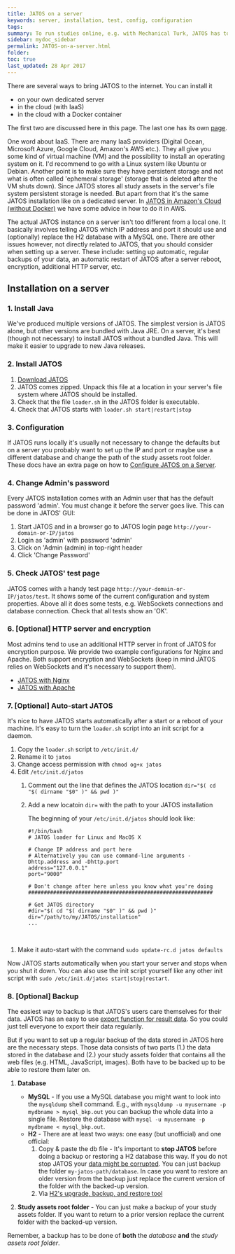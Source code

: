 ```yaml
---
title: JATOS on a server
keywords: server, installation, test, config, configuration
tags:
summary: To run studies online, e.g. with Mechanical Turk, JATOS has to be installed on a server. Server instances of JATOS have slightly different configuration requirements than local instances. This text aims at server admins who wants to setup a server running JATOS and who know their way around server management.
sidebar: mydoc_sidebar
permalink: JATOS-on-a-server.html
folder:
toc: true
last_updated: 28 Apr 2017
---
```


There are several ways to bring JATOS to the internet. You can install it

* on your own dedicated server
* in the cloud (with IaaS)
* in the cloud with a Docker container

The first two are discussed here in this page. The last one has its own [page](Install-JATOS-via-Docker.html).

One word about IaaS. There are many IaaS providers (Digital Ocean, Microsoft Azure, Google Cloud, Amazon's AWS etc.). They all give you some kind of virtual machine (VM) and the possibility to install an operating system on it. I'd recommend to go with a Linux system like Ubuntu or Debian. Another point is to make sure they have persistent storage and not what is often called 'ephemeral storage' (storage that is deleted after the VM shuts down). Since JATOS stores all study assets in the server's file system persistent storage is needed. But apart from that it's the same JATOS installation like on a dedicated server. In [JATOS in Amazon's Cloud (without Docker)](JATOS-in-Amazons-Cloud-without-Docker.html) we have some advice in how to do it in AWS. 

The actual JATOS instance on a server isn't too different from a local one. It basically involves telling JATOS which IP address and port it should use and (optionally) replace the H2 database with a MySQL one. There are other issues however, not directly related to JATOS, that you should consider when setting up a server. These include: setting up automatic, regular backups of your data, an automatic restart of JATOS after a server reboot, encryption, additional HTTP server, etc.

## Installation on a server

### 1. Install Java

We've produced multiple versions of JATOS. The simplest version is JATOS alone, but other versions are bundled with Java JRE. On a server, it's best (though not necessary) to install JATOS without a bundled Java. This will make it easier to upgrade to new Java releases.

### 2. Install JATOS

1. [Download JATOS](https://github.com/JATOS/JATOS/releases)
1. JATOS comes zipped. Unpack this file at a location in your server's file system where JATOS should be installed.
1. Check that the file `loader.sh` in the JATOS folder is executable.
1. Check that JATOS starts with `loader.sh start|restart|stop`

### 3. Configuration
If JATOS runs locally it's usually not necessary to change the defaults but on a server you probably want to set up the IP and port or maybe use a different database and change the path of the study assets root folder. These docs have an extra page on how to [Configure JATOS on a Server](Configure-JATOS-on-a-Server.html).

### 4. Change Admin's password
Every JATOS installation comes with an Admin user that has the default password 'admin'. You must change it before the server goes live. This can be done in JATOS' GUI:

1. Start JATOS and in a browser go to JATOS login page `http://your-domain-or-IP/jatos` 
1. Login as 'admin' with password 'admin'
1. Click on 'Admin (admin) in top-right header
1. Click 'Change Password'

### 5. Check JATOS' test page
JATOS comes with a handy test page `http://your-domain-or-IP/jatos/test`. It shows some of the current configuration and system properties. Above all it does some tests, e.g. WebSockets connections and database connection. Check that all tests show an 'OK'.

### 6. [Optional] HTTP server and encryption
Most admins tend to use an additional HTTP server in front of JATOS for encryption purpose. We provide two example configurations for Nginx and Apache. Both support encryption and WebSockets (keep in mind JATOS relies on WebSockets and it's necessary to support them). 

* [JATOS with Nginx](JATOS-with-Nginx.html)
* [JATOS with Apache](JATOS-with-Apache.html)

### 7. [Optional] Auto-start JATOS

It's nice to have JATOS starts automatically after a start or a reboot of your machine. It's easy to turn the `loader.sh` script into an init script for a daemon.

1. Copy the `loader.sh` script to `/etc/init.d/`
1. Rename it to `jatos`
1. Change access permission with `chmod og+x jatos`
1. Edit `/etc/init.d/jatos`
   1. Comment out the line that defines the JATOS location `dir="$( cd "$( dirname "$0" )" && pwd )"`
   1. Add a new locatoin `dir=` with the path to your JATOS installation

      The beginning of your `/etc/init.d/jatos` should look like:
  
      ~~~ shell
      #!/bin/bash
      # JATOS loader for Linux and MacOS X
      
      # Change IP address and port here
      # Alternatively you can use command-line arguments -Dhttp.address and -Dhttp.port
      address="127.0.0.1"
      port="9000"
      
      # Don't change after here unless you know what you're doing
      ###########################################################

      # Get JATOS directory
      #dir="$( cd "$( dirname "$0" )" && pwd )"
      dir="/path/to/my/JATOS/installation"
      ...
      ~~~
  
1. Make it auto-start with the command `sudo update-rc.d jatos defaults`

Now JATOS starts automatically when you start your server and stops when you shut it down. You can also use the init script yourself like any other init script with `sudo /etc/init.d/jatos start|stop|restart`.

### 8. [Optional] Backup

The easiest way to backup is that JATOS's users care themselves for their data. JATOS has an easy to use [export function for result data](Manage-results.html). So you could just tell everyone to export their data regularily.

But if you want to set up a regular backup of the data stored in JATOS here are the necessary steps. Those data consists of two parts (1.) the data stored in the database and (2.) your study assets folder that contains all the web files (e.g. HTML, JavaScript, images). Both have to be backed up to be able to restore them later on.

1. **Database**
    * **MySQL** - If you use a MySQL database you might want to look into the `mysqldump` shell command. E.g., with `mysqldump -u myusername -p mydbname > mysql_bkp.out` you can backup the whole data into a single file. Restore the database with `mysql -u myusername -p mydbname < mysql_bkp.out`.
    * **H2** - There are at least two ways: one easy (but unofficial) and one official:
      1. Copy & paste the db file - It's important to **stop JATOS** before doing a backup or restoring a H2 database this way. If you do not stop JATOS your [data might be corrupted](Troubleshooting.html#database-is-corrupted). You can just backup the folder `my-jatos-path/database`. In case you want to restore an older version from the backup just replace the current version of the folder with the backed-up version.
      1. Via [H2's upgrade, backup, and restore tool](http://www.h2database.com/html/tutorial.html#upgrade_backup_restore)

1. **Study assets root folder** - You can just make a backup of your study assets folder. If you want to return to a prior version replace the current folder with the backed-up version.

Remember, a backup has to be done of **both** the _database_ **and** the _study assets root folder_.
